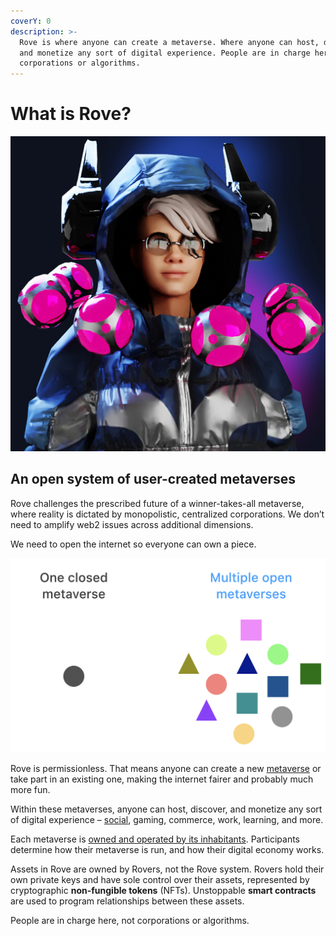 ```yaml
---
coverY: 0
description: >-
  Rove is where anyone can create a metaverse. Where anyone can host, discover,
  and monetize any sort of digital experience. People are in charge here, not
  corporations or algorithms.
---
```


# What is Rove?

![The Rove System. ](<.gitbook/assets/image (1).png>)

## An open system of user-created metaverses

Rove challenges the prescribed future of a winner-takes-all metaverse, where reality is dictated by monopolistic, centralized corporations. We don’t need to amplify web2 issues across additional dimensions.&#x20;

We need to open the internet so everyone can own a piece.

![An open system of user-created metaverses](<.gitbook/assets/image (3).png>)

Rove is permissionless. That means anyone can create a new [metaverse](broken-reference) or take part in an existing one, making the internet fairer and probably much more fun.&#x20;

Within these metaverses, anyone can host, discover, and monetize any sort of digital experience – [social](experiences/social.md), gaming, commerce, work, learning, and more.

Each metaverse is [owned and operated by its inhabitants](broken-reference). Participants determine how their metaverse is run, and how their digital economy works.

Assets in Rove are owned by Rovers, not the Rove system. Rovers hold their own private keys and have sole control over their assets, represented by cryptographic **non-fungible tokens** (NFTs). Unstoppable **smart contracts** are used to program relationships between these assets.

People are in charge here, not corporations or algorithms.
